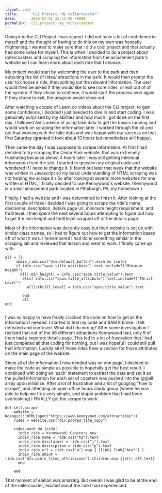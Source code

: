 ```yaml
---
layout: post
title:      "CLI Project- My rollercoaster"
date:       2020-07-01 22:42:08 +0000
permalink:  cli_project-_my_rollercoaster
---
```



Going into the CLI Project I was scared. I did not have a lot of confidence in myself and the thought of having to do this on my own was honestly frightening. I wanted to make sure that I did a cool project and that actually had some value for myself. This is when I decided to do a project about rollercoasters and scraping the information from the amusement park's website so I can learn more about each ride that I choose. 

My project would start by welcoming the user to the park and then outputing the list of rides/ attractions in the park. It would then prompt the user to choose a ride, then spitting out the relevant information. The user would then be asked if they would like to see more rides, or exit out of of the system. If they chose to continue, it would start the process over again. If they chose to exit, the program would close out. 

After watching a couple of Learn.co videos about the CLI project, to gain some confidence, I decided I just needed to dive in and start coding. I was genuinely surprised by my abilities and how much I got done on the first day. I followed Avi's advice of using fake data to get the basics running and would work on scraping the information later.  I worked through the cli and got that working with the fake data and was happy with my success on that first Saturday (granted it took about 10 hours but nonetheless still happy). 

Then came the day I was supposed to scrape information. At first I had decided to try scraping the Cedar Park website, that was extremely frustrating because almost 4 hours later I was still getting minimual information from the site. I started to question my original code and wondered if I need to change it. (I found out later that week that the website was written in Javascript so my basic understanding of HTML scraping was not helping me scrape it.)
So after looking at several more websites for one written in HTML, I finally decided to use Kennywood's website. (Kennywood is a small amusement park located in Pittsburgh, PA, my hometown.)

Finally, I had a website and I was determined to finish it. After looking at the first couple of rides I decided I was going to scrape the ride's name, disclaimer, description, details page url, minimum height requirement, and thrill level. I then spent the next several hours attempting to figure out how to get the min height and thrill level scraped off of the details page. 

Most of the information was decently easy but their website is set up with similar class names, so I had to figure out how to get the information based off of what it was. I remembered I had done something similar in the scraping lab and reviewed that lesson and went to work. I finally came up with:

```
all = {}
     indiv_ride.css("div.default_button").each do |info|
     if info.css("span.title_attribute").text.include?("Minimum Height")
       all[:min_height] = info.css("span.title_value").text
		elsif info.css("span.title_attribute").text.include?("Thrill Level")
		  all[:thrill_level] = info.css("span.title_value").text
			
		end 
		all
end 
		
```

I was so happy to have finally cracked the code on how to get all the information I needed. I started to test my code and BAM it broke. I felt defeated and confused. What did I do wrong? After some investigation I realized that out of the 48 different attractions Kennywood had, only 9 of them had a seperate details page. This led to a lot of frustration that I had just completed all that coding for nothing, but I was hopeful I could still pull that information. Luckily all of those rides have a section for those attributes on the main page of the website. 

Since all of the information I now needed was on one page, I decided to make the code as simple as possible to hopefully get the best result. I continued with doing an 'each' statement to extract the data and set it so the pulled information for each set of coasters was pushed into the @@all array upon initialize. After a lot of frustration and a lot of googling "how to scrape", and attending an open office hours study group (where he was able to help me fix a very simple, and stupid problem that I had been overlooking) I FINALLY got the scrape to work:

```
def self.scrape
    website = Nokogiri::HTML(open("https://www.kennywood.com/attractions"))
    rides = website.css("div.pcore2_tile_copy")
    
    rides.each do |ride|
      indiv_ride = Kennywood::Coasters.new
      indiv_ride.name = ride.css("h2").text
      indiv_ride.disclaimer = ride.css("i").text
      indiv_ride.description = ride.css("p").text
      indiv_ride.url = ride.css("a").map { |link| link['href'] }
      indiv_ride.about = ride.css("div.pcore_tiles_attribicons").children.map {|att| att.text}
      end

    end
```

That moment of elation was amazing. But overall I was glad to be at the end of the rollercoaster, excited about the ride I had experienced.



